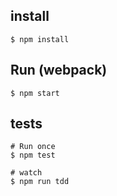 ## install

```
$ npm install
```

## Run (webpack)

```
$ npm start
```

## tests

```
# Run once
$ npm test

# watch
$ npm run tdd
```